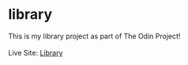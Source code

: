 # library

This is my library project as part of The Odin Project!<br>
<br>
Live Site: <a href="https://spencer-234.github.io/library/" rel="noopener noreferrer">Library</a>